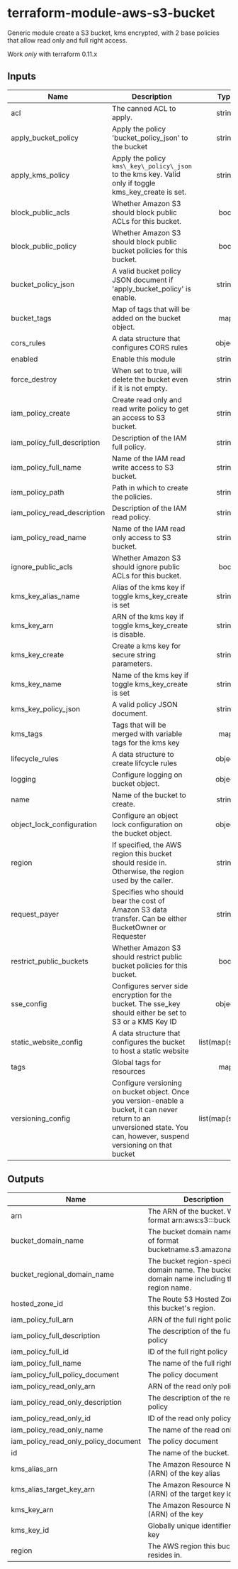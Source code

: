 # terraform-module-aws-s3-bucket

Generic module create a S3 bucket, kms encrypted, with 2 base policies that allow read only and full right access.

Work *only* with terraform 0.11.x

<!-- BEGINNING OF PRE-COMMIT-TERRAFORM DOCS HOOK -->
## Inputs

| Name | Description | Type | Default | Required |
|------|-------------|:----:|:-----:|:-----:|
| acl | The canned ACL to apply. | string | `"private"` | no |
| apply\_bucket\_policy | Apply the policy 'bucket\_policy\_json' to the bucket | string | `"false"` | no |
| apply\_kms\_policy | Apply the policy `kms\_key\_policy\_json` to the kms key. Valid only if toggle kms\_key\_create is set. | string | `"false"` | no |
| block\_public\_acls | Whether Amazon S3 should block public ACLs for this bucket. | bool | `"false"` | no |
| block\_public\_policy | Whether Amazon S3 should block public bucket policies for this bucket. | bool | `"false"` | no |
| bucket\_policy\_json | A valid bucket policy JSON document if 'apply\_bucket\_policy' is enable. | string | `""` | no |
| bucket\_tags | Map of tags that will be added on the bucket object. | map | `{}` | no |
| cors\_rules | A data structure that configures CORS rules | object | `[]` | no |
| enabled | Enable this module | string | `"true"` | no |
| force\_destroy | When set to true, will delete the bucket even if it is not empty. | string | `"false"` | no |
| iam\_policy\_create | Create read only and read write policy to get an access to S3 bucket. | string | `"false"` | no |
| iam\_policy\_full\_description | Description of the IAM full policy. | string | `""` | no |
| iam\_policy\_full\_name | Name of the IAM read write access to S3 bucket. | string | `""` | no |
| iam\_policy\_path | Path in which to create the policies. | string | `"/"` | no |
| iam\_policy\_read\_description | Description of the IAM read policy. | string | `""` | no |
| iam\_policy\_read\_name | Name of the IAM read only access to S3 bucket. | string | `""` | no |
| ignore\_public\_acls | Whether Amazon S3 should ignore public ACLs for this bucket. | bool | `"false"` | no |
| kms\_key\_alias\_name | Alias of the kms key if toggle kms\_key\_create is set | string | `""` | no |
| kms\_key\_arn | ARN of the kms key if toggle kms\_key\_create is disable. | string | `""` | no |
| kms\_key\_create | Create a kms key for secure string parameters. | string | `"false"` | no |
| kms\_key\_name | Name of the kms key if toggle kms\_key\_create is set | string | `""` | no |
| kms\_key\_policy\_json | A valid policy JSON document. | string | `""` | no |
| kms\_tags | Tags that will be merged with variable tags for the kms key | map | `{}` | no |
| lifecycle\_rules | A data structure to create lifcycle rules | object | `[]` | no |
| logging | Configure logging on bucket object. | object | `[]` | no |
| name | Name of the bucket to create. | string | n/a | yes |
| object\_lock\_configuration | Configure an object lock configuration on the bucket object. | object | `[]` | no |
| region | If specified, the AWS region this bucket should reside in. Otherwise, the region used by the caller. | string | `"null"` | no |
| request\_payer | Specifies who should bear the cost of Amazon S3 data transfer. Can be either BucketOwner or Requester | string | `"BucketOwner"` | no |
| restrict\_public\_buckets | Whether Amazon S3 should restrict public bucket policies for this bucket. | bool | `"false"` | no |
| sse\_config | Configures server side encryption for the bucket.  The sse\_key should either be set to S3 or a KMS Key ID | object | `[]` | no |
| static\_website\_config | A data structure that configures the bucket to host a static website | list(map(string)) | `[]` | no |
| tags | Global tags for resources | map | `{}` | no |
| versioning\_config | Configure versioning on bucket object.  Once you version-enable a bucket, it can never return to an unversioned state. You can, however, suspend versioning on that bucket | list(map(string)) | `[]` | no |

## Outputs

| Name | Description |
|------|-------------|
| arn | The ARN of the bucket. Will be of format arn:aws:s3:::bucketname. |
| bucket\_domain\_name | The bucket domain name. Will be of format bucketname.s3.amazonaws.com. |
| bucket\_regional\_domain\_name | The bucket region-specific domain name. The bucket domain name including the region name. |
| hosted\_zone\_id | The Route 53 Hosted Zone ID for this bucket's region. |
| iam\_policy\_full\_arn | ARN of the full right policy |
| iam\_policy\_full\_description | The description of the full right policy |
| iam\_policy\_full\_id | ID of the full right policy |
| iam\_policy\_full\_name | The name of the full right policy |
| iam\_policy\_full\_policy\_document | The policy document |
| iam\_policy\_read\_only\_arn | ARN of the read only policy |
| iam\_policy\_read\_only\_description | The description of the read only policy |
| iam\_policy\_read\_only\_id | ID of the read only policy |
| iam\_policy\_read\_only\_name | The name of the read only policy |
| iam\_policy\_read\_only\_policy\_document | The policy document |
| id | The name of the bucket. |
| kms\_alias\_arn | The Amazon Resource Name \(ARN\) of the key alias |
| kms\_alias\_target\_key\_arn | The Amazon Resource Name \(ARN\) of the target key identifier |
| kms\_key\_arn | The Amazon Resource Name \(ARN\) of the key |
| kms\_key\_id | Globally unique identifier for the key |
| region | The AWS region this bucket resides in. |

<!-- END OF PRE-COMMIT-TERRAFORM DOCS HOOK -->
